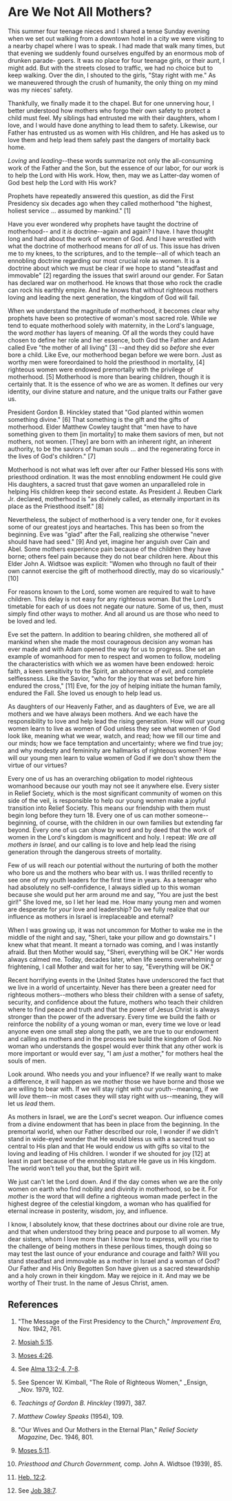 # Are We Not All Mothers?

This summer four teenage nieces and I shared a tense Sunday evening when we
set out walking from a downtown hotel in a city we were visiting to a nearby
chapel where I was to speak. I had made that walk many times, but that evening
we suddenly found ourselves engulfed by an enormous mob of drunken parade-
goers. It was no place for four teenage girls, or their aunt, I might add. But
with the streets closed to traffic, we had no choice but to keep walking. Over
the din, I shouted to the girls, "Stay right with me." As we maneuvered
through the crush of humanity, the only thing on my mind was my nieces'
safety.

Thankfully, we finally made it to the chapel. But for one unnerving hour, I
better understood how mothers who forgo their own safety to protect a child
must feel. My siblings had entrusted me with their daughters, whom I love, and
I would have done anything to lead them to safety. Likewise, our Father has
entrusted us as women with His children, and He has asked us to love them and
help lead them safely past the dangers of mortality back home.

_Loving_ and _leading_--these words summarize not only the all-consuming work
of the Father and the Son, but the essence of our labor, for our work is to
help the Lord with His work. How, then, may we as Latter-day women of God best
help the Lord with His work?

Prophets have repeatedly answered this question, as did the First Presidency
six decades ago when they called motherhood "the highest, holiest service ...
assumed by mankind." [1]

Have you ever wondered why prophets have taught the doctrine of motherhood--
and it _is_ doctrine--again and again? I have. I have thought long and hard
about the work of women of God. And I have wrestled with what the doctrine of
motherhood means for _all_ of us. This issue has driven me to my knees, to the
scriptures, and to the temple--all of which teach an ennobling doctrine
regarding our most crucial role as women. It is a doctrine about which we must
be clear if we hope to stand "steadfast and immovable" [2]  regarding the
issues that swirl around our gender. For Satan has declared war on motherhood.
He knows that those who rock the cradle can rock his earthly empire. And he
knows that without righteous mothers loving and leading the next generation,
the kingdom of God will fail.

When we understand the magnitude of motherhood, it becomes clear why prophets
have been so protective of woman's most sacred role. While _we_ tend to equate
motherhood solely with maternity, in the Lord's language, the word _mother_
has layers of meaning. Of all the words they could have chosen to define her
role and her essence, both God the Father and Adam called Eve "the mother of
all living" [3] --and they did so _before_ she ever bore a child. Like Eve,
our motherhood began before we were born. Just as worthy men were foreordained
to hold the priesthood in mortality, [4]  righteous women were endowed
premortally with the privilege of motherhood. [5]  Motherhood is more than
bearing children, though it is certainly that. It is the essence of who we are
as women. It defines our very identity, our divine stature and nature, and the
unique traits our Father gave us.

President Gordon B. Hinckley stated that "God planted within women something
divine." [6]  That something is the gift and the gifts of motherhood. Elder
Matthew Cowley taught that "men have to have something given to them [in
mortality] to make them saviors of men, but not mothers, not women. [They] are
born with an inherent right, an inherent authority, to be the saviors of human
souls ... and the regenerating force in the lives of God's children." [7]

Motherhood is not what was left over after our Father blessed His sons with
priesthood ordination. It was the most ennobling endowment He could give His
daughters, a sacred trust that gave women an unparalleled role in helping His
children keep their second estate. As President J. Reuben Clark Jr. declared,
motherhood is "as divinely called, as eternally important in its place as the
Priesthood itself." [8]

Nevertheless, the subject of motherhood is a very tender one, for it evokes
some of our greatest joys and heartaches. This has been so from the beginning.
Eve was "glad" after the Fall, realizing she otherwise "never should have had
seed." [9]  And yet, imagine her anguish over Cain and Abel. Some mothers
experience pain because of the children they have borne; others feel pain
because they do not bear children here. About this Elder John A. Widtsoe was
explicit: "Women who through no fault of their own cannot exercise the gift of
motherhood directly, may do so vicariously." [10]

For reasons known to the Lord, some women are required to wait to have
children. This delay is not easy for any righteous woman. But the Lord's
timetable for each of us does not negate our nature. Some of us, then, must
simply find other ways to mother. And all around us are those who need to be
loved and led.

Eve set the pattern. In addition to bearing children, she mothered all of
mankind when she made the most courageous decision any woman has ever made and
with Adam opened the way for us to progress. She set an example of womanhood
for men to respect and women to follow, modeling the characteristics with
which we as women have been endowed: heroic faith, a keen sensitivity to the
Spirit, an abhorrence of evil, and complete selflessness. Like the Savior,
"who for the joy that was set before him endured the cross," [11]  Eve, for
the joy of helping initiate the human family, endured the Fall. She loved us
enough to help lead us.

As daughters of our Heavenly Father, and as daughters of Eve, we are all
mothers and we have always been mothers. And we each have the responsibility
to love and help lead the rising generation. How will our young women learn to
live as women of God unless they see what women of God look like, meaning what
we wear, watch, and read; how we fill our time and our minds; how we face
temptation and uncertainty; where we find true joy; and why modesty and
femininity are hallmarks of righteous women? How will our young men learn to
value women of God if we don't show them the virtue of our virtues?

Every one of us has an overarching obligation to model righteous womanhood
because our youth may not see it anywhere else. Every sister in Relief
Society, which is the most significant community of women on this side of the
veil, is responsible to help our young women make a joyful transition into
Relief Society. This means our friendship with them must begin long before
they turn 18. Every one of us can mother someone--beginning, of course, with
the children in our own families but extending far beyond. Every one of us can
show by word and by deed that the work of women in the Lord's kingdom is
magnificent and holy. I repeat: _We are all mothers in Israel,_ and our
calling is to love and help lead the rising generation through the dangerous
streets of mortality.

Few of us will reach our potential without the nurturing of both the mother
who bore us and the mothers who bear with us. I was thrilled recently to see
one of my youth leaders for the first time in years. As a teenager who had
absolutely no self-confidence, I always sidled up to this woman because she
would put her arm around me and say, "You are just the best girl!" She loved
me, so I let her lead me. How many young men and women are desperate for
_your_ love and leadership? Do we fully realize that our influence as mothers
in Israel is irreplaceable and eternal?

When I was growing up, it was not uncommon for Mother to wake me in the middle
of the night and say, "Sheri, take your pillow and go downstairs." I knew what
that meant. It meant a tornado was coming, and I was instantly afraid. But
then Mother would say, "Sheri, everything will be OK." Her words always calmed
me. Today, decades later, when life seems overwhelming or frightening, I call
Mother and wait for her to say, "Everything will be OK."

Recent horrifying events in the United States have underscored the fact that
we live in a world of uncertainty. Never has there been a greater need for
righteous mothers--mothers who bless their children with a sense of safety,
security, and confidence about the future, mothers who teach their children
where to find peace and truth and that the power of Jesus Christ is always
stronger than the power of the adversary. Every time we build the faith or
reinforce the nobility of a young woman or man, every time we love or lead
anyone even one small step along the path, we are true to our endowment and
calling as mothers and in the process we build the kingdom of God. No woman
who understands the gospel would ever think that any other work is more
important or would ever say, "I am _just_ a mother," for mothers heal the
souls of men.

Look around. Who needs you and your influence? If we really want to make a
difference, it will happen as we mother those we have borne and those we are
willing to bear with. If we will stay right with our youth--meaning, if we
will _love_ them--in most cases they will stay right with us--meaning, they
will let us _lead_ them.

As mothers in Israel, we are the Lord's secret weapon. Our influence comes
from a divine endowment that has been in place from the beginning. In the
premortal world, when our Father described our role, I wonder if we didn't
stand in wide-eyed wonder that He would bless us with a sacred trust so
central to His plan and that He would endow us with gifts so vital to the
loving and leading of His children. I wonder if we shouted for joy [12]  at
least in part because of the ennobling stature He gave us in His kingdom. The
world won't tell you that, but the Spirit will.

We just can't let the Lord down. And if the day comes when we are the only
women on earth who find nobility and divinity in motherhood, so be it. For
_mother_ is the word that will define a righteous woman made perfect in the
highest degree of the celestial kingdom, a woman who has qualified for eternal
increase in posterity, wisdom, joy, and influence.

I know, I absolutely know, that these doctrines about our divine role are
true, and that when understood they bring peace and purpose to all women. My
dear sisters, whom I love more than I know how to express, will you rise to
the challenge of being mothers in these perilous times, though doing so may
test the last ounce of your endurance and courage and faith? Will you stand
steadfast and immovable as a mother in Israel and a woman of God? Our Father
and His Only Begotten Son have given us a sacred stewardship and a holy crown
in their kingdom. May we rejoice in it. And may we be worthy of Their trust.
In the name of Jesus Christ, amen.

## References

  1.  "The Message of the First Presidency to the Church," _Improvement Era,_ Nov. 1942, 761.

  2.   [Mosiah 5:15](https://www.lds.org/scriptures/bofm/mosiah/5.15?lang=eng#14).

  3.   [Moses 4:26](https://www.lds.org/scriptures/pgp/moses/4.26?lang=eng#25).

  4.  See [Alma 13:2-4, 7-8](https://www.lds.org/scriptures/bofm/alma/13.2-4%2C7-8?lang=eng#1).

  5.  See Spencer W. Kimball, "The Role of Righteous Women," _Ensign, _Nov. 1979, 102.

  6.   _Teachings of Gordon B. Hinckley_ (1997), 387.

  7.   _Matthew Cowley Speaks_ (1954), 109.

  8.  "Our Wives and Our Mothers in the Eternal Plan," _Relief Society Magazine,_ Dec. 1946, 801.

  9.   [Moses 5:11](https://www.lds.org/scriptures/pgp/moses/5.11?lang=eng#10).

  10.   _Priesthood and Church Government,_ comp. John A. Widtsoe (1939), 85.

  11.   [Heb. 12:2](https://www.lds.org/scriptures/nt/heb/12.2?lang=eng#1).

  12.  See [Job 38:7](https://www.lds.org/scriptures/ot/job/38.7?lang=eng#6).

